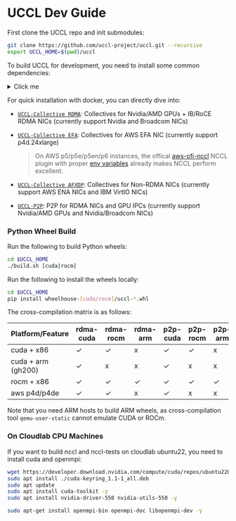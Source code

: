 # UCCL Dev Guide

First clone the UCCL repo and init submodules: 
```bash
git clone https://github.com/uccl-project/uccl.git --recursive
export UCCL_HOME=$(pwd)/uccl
```

To build UCCL for development, you need to install some common dependencies: 
<details><summary>Click me</summary>

```bash
# Note if you are using docker+wheel build, there is no need to install the following dependencies. 
sudo apt update
sudo apt install linux-tools-$(uname -r) clang llvm cmake m4 build-essential \
                 net-tools libgoogle-glog-dev libgtest-dev libgflags-dev \
                 libelf-dev libpcap-dev libc6-dev-i386 libpci-dev \
                 libopenmpi-dev libibverbs-dev clang-format -y

# Install and activate Anaconda (you can choose any recent versions)
wget https://repo.anaconda.com/archive/Anaconda3-2025.06-1-Linux-x86_64.sh
bash ./Anaconda3-2025.06-1-Linux-x86_64.sh -b
source ~/anaconda3/bin/activate
source ~/.bashrc # or .zshrc and others
conda init

# Install python ssh lib into conda-default base env
pip install paramiko pybind11
```
</details>

For quick installation with docker, you can directly dive into: 
* [`UCCL-Collective RDMA`](../collective/rdma/README.md): Collectives for Nvidia/AMD GPUs + IB/RoCE RDMA NICs (currently support Nvidia and Broadcom NICs)
* [`UCCL-Collective EFA`](../collective/efa/README.md): Collectives for AWS EFA NIC (currently support p4d.24xlarge)

    > On AWS p5/p5e/p5en/p6 instances, the offical [aws-ofi-nccl](https://github.com/aws/aws-ofi-nccl) NCCL plugin with proper [env variables](https://github.com/uccl-project/uccl/blob/deeeaa36ebe5440449273633652d2b7d77f4a7aa/collective/efa/run_nccl_test.sh#L76-L77) already makes NCCL perform excellent. 
* [`UCCL-Collective AFXDP`](../collective/afxdp/README.md): Collectives for Non-RDMA NICs (currently support AWS ENA NICs and IBM VirtIO NICs)
* [`UCCL-P2P`](../p2p/README.md): P2P for RDMA NICs and GPU IPCs (currently support Nvidia/AMD GPUs and Nvidia/Broadcom NICs)

### Python Wheel Build

Run the following to build Python wheels: 
```bash
cd $UCCL_HOME
./build.sh [cuda|rocm]
```

Run the following to install the wheels locally: 
```bash
cd $UCCL_HOME
pip install wheelhouse-[cuda/rocm]/uccl-*.whl
```

The cross-compilation matrix is as follows:

| Platform/Feature   | rdma-cuda | rdma-rocm | rdma-arm | p2p-cuda | p2p-rocm | p2p-arm | efa |
|--------------------|-----------|-----------|----------|----------|----------|---------|-----|
| cuda + x86         | ✓         | ✓         | x        | ✓        | ✓        | x       | ✓   |
| cuda + arm (gh200) | ✓         | x         | x        | ✓        | x        | x       | x   |
| rocm + x86         | ✓         | ✓         | ✓        | ✓        | ✓        | ✓       | x   |
| aws p4d/p4de       | ✓         | ✓         | x        | ✓        | x        | x       | ✓   |

Note that you need ARM hosts to build ARM wheels, as cross-compilation tool `qemu-user-static` cannot emulate CUDA or ROCm. 


### On Cloudlab CPU Machines

If you want to build nccl and nccl-tests on cloudlab ubuntu22, you need to install cuda and openmpi: 

```bash
wget https://developer.download.nvidia.com/compute/cuda/repos/ubuntu2204/x86_64/cuda-keyring_1.1-1_all.deb
sudo apt install ./cuda-keyring_1.1-1_all.deb
sudo apt update
sudo apt install cuda-toolkit -y
sudo apt install nvidia-driver-550 nvidia-utils-550 -y

sudo apt-get install openmpi-bin openmpi-doc libopenmpi-dev -y
```